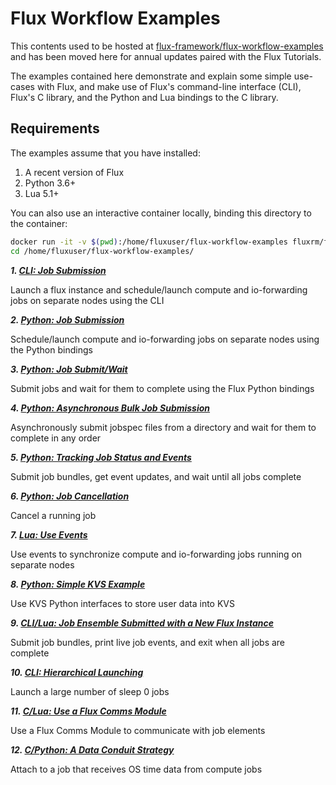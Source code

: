 # Flux Workflow Examples

This contents used to be hosted at [flux-framework/flux-workflow-examples](https://github.com/flux-framework/flux-workflow-examples) and has been moved here for annual updates paired with the Flux Tutorials.

The examples contained here demonstrate and explain some simple use-cases with Flux,
and make use of Flux's command-line interface (CLI), Flux's C library,
and the Python and Lua bindings to the C library.

## Requirements

The examples assume that you have installed:

1. A recent version of Flux
2. Python 3.6+
3. Lua 5.1+

You can also use an interactive container locally, binding this directory to the container:

```bash
docker run -it -v $(pwd):/home/fluxuser/flux-workflow-examples fluxrm/flux-sched:jammy
cd /home/fluxuser/flux-workflow-examples/
```

**_1. [CLI: Job Submission](job-submit-cli)_**

Launch a flux instance and schedule/launch compute and io-forwarding jobs on
separate nodes using the CLI

**_2. [Python: Job Submission](job-submit-api)_**

Schedule/launch compute and io-forwarding jobs on separate nodes using the Python bindings

**_3. [Python: Job Submit/Wait](job-submit-wait)_**

Submit jobs and wait for them to complete using the Flux Python bindings

**_4. [Python: Asynchronous Bulk Job Submission](async-bulk-job-submit)_**

Asynchronously submit jobspec files from a directory and wait for them to complete in any order

**_5. [Python: Tracking Job Status and Events](job-status-control)_**

Submit job bundles, get event updates, and wait until all jobs complete

**_6. [Python: Job Cancellation](job-cancel)_**

Cancel a running job

**_7. [Lua: Use Events](synchronize-events)_**

Use events to synchronize compute and io-forwarding jobs running on separate
nodes

**_8. [Python: Simple KVS Example](kvs-python-bindings)_**

Use KVS Python interfaces to store user data into KVS

**_9. [CLI/Lua: Job Ensemble Submitted with a New Flux Instance](job-ensemble)_**

Submit job bundles, print live job events, and exit when all jobs are complete

**_10. [CLI: Hierarchical Launching](hierarchical-launching)_**

Launch a large number of sleep 0 jobs

**_11. [C/Lua: Use a Flux Comms Module](comms-module)_**

Use a Flux Comms Module to communicate with job elements

**_12. [C/Python: A Data Conduit Strategy](data-conduit)_**

Attach to a job that receives OS time data from compute jobs
